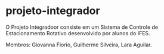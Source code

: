 # projeto-integrador
O Projeto Integradoor consiste em um Sistema de Controle de Estacionamento Rotativo desenvolvido por alunos do IFES.

Membros: Giovanna Fiorio, Guilherme Silveira, Lara Aguilar.
